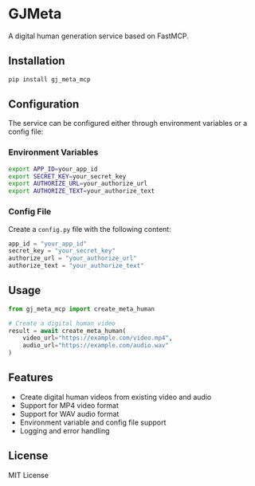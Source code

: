 # GJMeta

A digital human generation service based on FastMCP.

## Installation

```bash
pip install gj_meta_mcp
```

## Configuration

The service can be configured either through environment variables or a config file:

### Environment Variables

```bash
export APP_ID=your_app_id
export SECRET_KEY=your_secret_key
export AUTHORIZE_URL=your_authorize_url
export AUTHORIZE_TEXT=your_authorize_text
```

### Config File

Create a `config.py` file with the following content:

```python
app_id = "your_app_id"
secret_key = "your_secret_key"
authorize_url = "your_authorize_url"
authorize_text = "your_authorize_text"
```

## Usage

```python
from gj_meta_mcp import create_meta_human

# Create a digital human video
result = await create_meta_human(
    video_url="https://example.com/video.mp4",
    audio_url="https://example.com/audio.wav"
)
```

## Features

- Create digital human videos from existing video and audio
- Support for MP4 video format
- Support for WAV audio format
- Environment variable and config file support
- Logging and error handling

## License

MIT License

